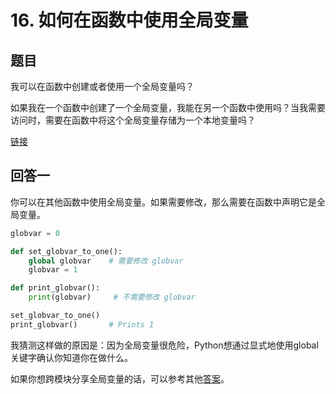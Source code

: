 # 16. 如何在函数中使用全局变量

## 题目

我可以在函数中创建或者使用一个全局变量吗？

如果我在一个函数中创建了一个全局变量，我能在另一个函数中使用吗？当我需要访问时，需要在函数中将这个全局变量存储为一个本地变量吗？

[链接](https://stackoverflow.com/questions/423379/using-global-variables-in-a-function)

## 回答一

你可以在其他函数中使用全局变量。如果需要修改，那么需要在函数中声明它是全局变量。

```python
globvar = 0

def set_globvar_to_one():
    global globvar    # 需要修改 globvar
    globvar = 1

def print_globvar():
    print(globvar)     # 不需要修改 globvar

set_globvar_to_one()
print_globvar()       # Prints 1
```

我猜测这样做的原因是：因为全局变量很危险，Python想通过显式地使用global关键字确认你知道你在做什么。

如果你想跨模块分享全局变量的话，可以参考其他[答案](http://effbot.org/pyfaq/how-do-i-share-global-variables-across-modules.htm)。